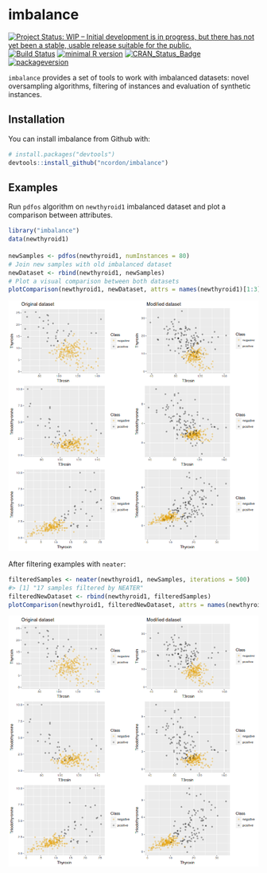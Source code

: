 
<!-- README.md is generated from README.Rmd. Please edit that file -->
imbalance
=========

[![Project Status: WIP – Initial development is in progress, but there has not yet been a stable, usable release suitable for the public.](http://www.repostatus.org/badges/latest/wip.svg)](http://www.repostatus.org/#wip) [![Build Status](https://travis-ci.org/ncordon/imbalance.svg?branch=master)](https://travis-ci.org/ncordon/imbalance) [![minimal R version](https://img.shields.io/badge/R%3E%3D-3.4.1-6666ff.svg)](https://cran.r-project.org/) [![CRAN\_Status\_Badge](http://www.r-pkg.org/badges/version/imbalance)](https://cran.r-project.org/package=imbalance) [![packageversion](https://img.shields.io/badge/Package%20version-0.1.0-orange.svg?style=flat-square)](https://github.com/ncordon/imbalance/commits/master)

`imbalance` provides a set of tools to work with imbalanced datasets: novel oversampling algorithms, filtering of instances and evaluation of synthetic instances.

Installation
------------

You can install imbalance from Github with:

``` r
# install.packages("devtools")
devtools::install_github("ncordon/imbalance")
```

Examples
--------

Run `pdfos` algorithm on `newthyroid1` imbalanced dataset and plot a comparison between attributes.

``` r
library("imbalance")
data(newthyroid1)

newSamples <- pdfos(newthyroid1, numInstances = 80)
# Join new samples with old imbalanced dataset
newDataset <- rbind(newthyroid1, newSamples)
# Plot a visual comparison between both datasets
plotComparison(newthyroid1, newDataset, attrs = names(newthyroid1)[1:3], cols = 2, classAttr = "Class")
```

![](README-example-pdfos-1.png)

After filtering examples with `neater`:

``` r
filteredSamples <- neater(newthyroid1, newSamples, iterations = 500)
#> [1] "17 samples filtered by NEATER"
filteredNewDataset <- rbind(newthyroid1, filteredSamples)
plotComparison(newthyroid1, filteredNewDataset, attrs = names(newthyroid1)[1:3])
```

![](README-example-neater-1.png)
